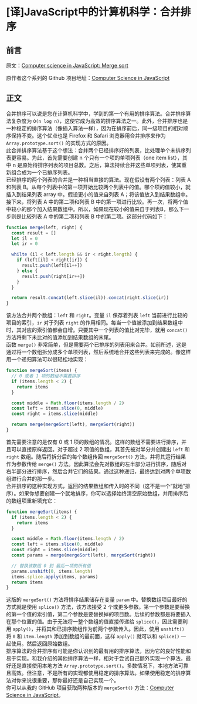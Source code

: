 # [译]JavaScript中的计算机科学：合并排序

## 前言

原文：[Computer science in JavaScript: Merge sort](https://humanwhocodes.com/blog/2012/10/02/computer-science-and-javascript-merge-sort/)

原作者这个系列的 Github 项目地址：[Computer Science in JavaScript](https://github.com/humanwhocodes/computer-science-in-javascript)


## 正文
合并排序可以说是您在计算机科学中，学到的第一个有用的排序算法。合并排序算法复杂度为 `O(n log n)`，这使它成为高效的排序算法之一。此外，合并排序也是一种稳定的排序算法（像插入算法一样），因为在排序前后，同一级项目的相对顺序保持不变。这个优点也是 Firefox 和 Safari 浏览器用合并排序来作为 `Array.prototype.sort()` 的实现方式的原因。  
此合并排序算法基于这个想法：合并两个已经排序好的列表，比处理单个未排序列表更容易。为此，首先需要创建 n 个只有一个项的单项列表（one item list），其中 n 是原始待排序列表的项目总数。之后，算法持续合并这些单项列表，使其重新组合成为一个已排序列表。  
已经排序的两个列表的合并是一种相当直接的算法。现在假设有两个列表：列表 A 和列表 B。从每个列表中的第一项开始比较两个列表中的值。哪个项的值较小，就插入到结果列表 array 中。假设更小的值来自列表 A；将该值放入到结果数组中。接下来，将列表 A 中的第二项和列表 B 中的第一项进行比较。再一次，将两个值中较小的那个加入结果数组中。所以，如果现在较小的值来自于列表B，那么下一步则是比较列表 A 中的第二项和列表 B 中的第二项。这部分代码如下：  
```javascript
function merge(left, right) {
  const result = []
  let il = 0
  let ir = 0

  whilte (il < left.length && ir < right.length) {
    if (left[il] < right[ir]) {
      result.push(left[il++])
    } else {
      result.push(right[ir++])
    }
  }

  return result.concat(left.slice(il)).concat(right.slice(ir))
}
```
该方法合并两个数组：`left` 和 `right`。变量 `il` 保存着列表 `left` 当前进行比较的项目的索引，`ir` 对于列表 `right` 的作用相同。每当一个值被添加到结果数组中时，其对应的索引值都会自增。只要其中一个列表的值比对完毕，就用 `concat()` 方法将剩下未比对的值添加到结果数组的末尾。  
函数 `merge()` 非常简单，但是需要两个已排序的列表用来合并。如前所述，这是通过将一个数组拆分成多个单项列表，然后系统地合并这些列表来完成的。像这样用一个递归算法可以很轻松地实现：  
```javascript
function mergeSort(items) {
  // 0 或者 1 项的数组不需要排序
  if (items.length < 2) {
    return items
  }

  const middle = Math.floor(items.length / 2)
  const left = items.slice(0, middle)
  const right = items.slice(middle)

  return merge(mergeSort(left), mergeSort(right))
}
```
首先需要注意的是仅有 0 或 1 项的数组的情况。这样的数组不需要进行排序，并且可以直接原样返回。对于超过 2 项值的数组，其首先被对半分并创建出 `left` 和 `right` 数组。随后将拆分后的每个数组传回 `mergeSort()` 方法，并将其运行结果作为参数传给 `merge()` 方法。因此算法会先对数组的左半部分进行排序，随后对右半部分进行排序，然后合并它们的结果。通过这种递归，最终达到对两个单项数组进行合并的那一步。  
合并排序的这种实现方式，返回的结果数组和传入时的不同（这不是一个“就地”排序）。如果你想要创建一个就地排序，你可以选择始终清空原始数组，并用排序后的数组项重新填充它：  
```javascript
function mergeSort(items) {
  if (items.length < 2) {
    return items
  }

  const middle = Math.floor(items.length / 2)
  const left = items.slice(0, middle)
  const right = items.slice(middle)
  const params = merge(mergeSort(left), mergeSort(right))

  // 替换该数组 0 到 最后一项的所有值
  params.unshift(0, items.length)
  items.splice.apply(items, params)
  return items
}
```
这版的 `mergeSort()` 方法将排序结果储存在变量 `param` 中。替换数组项目最好的方式就是使用 `splice()` 方法，该方法接受 2 个或更多参数。第一个参数是要替换的第一个值的索引值，第二个参数是要替换掉的项目数。后续的参数都是将要插入在那个位置的值。由于无法将一整个数组的值直接传递给 `splice()`，因此需要利用 `apply()`，并将其和已排序数组作为前两个参数传入。因此，使用 `unshift()` 将 `0` 和 `item.length` 添加到数组的最前面，这样 `apply()` 就可以和 `splice()` 一起使用。然后返回原始数组。  
排序算法的合并排序有可能是你认识到的最有用的排序算法，因为它的良好性能和易于实现。和我介绍的其他排序算法一样，相对于尝试自己额外实现一个算法，最好还是直接使用本地方法 `Array.prototype.sort()`。多数情况下，本地方法可靠且高效。但注意，不是所有的实现都使用稳定的排序算法。如果使用稳定的排序算法对你来说很重要，那你最好还是自己实现一个。  
你可以从我的 GitHub 项目获取两种版本的 `mergeSort()` 方法：[Computer Science in JavaScript](https://github.com/humanwhocodes/computer-science-in-javascript)。
